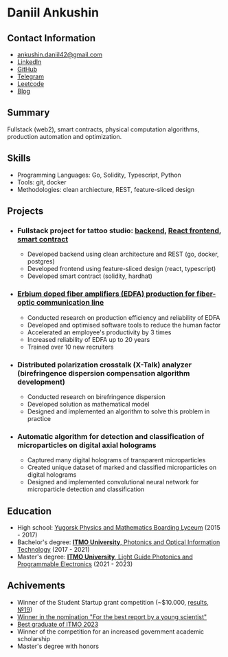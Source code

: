 # Daniil Ankushin

## Contact Information
- <ankushin.daniil42@gmail.com>
- [LinkedIn](https://www.linkedin.com/in/daniil-ankushin/)
- [GitHub](https://github.com/AnkushinDaniil)
- [Telegram](https://t.me/ankushin_d)
- [Leetcode](https://leetcode.com/ankushin/)
- [Blog](https://ankushindaniil.github.io/)

## Summary
Fullstack (web2), smart contracts, physical computation algorithms, production automation and optimization.

## Skills
- Programming Languages: Go, Solidity, Typescript, Python
- Tools: git, docker
- Methodologies: clean archiecture, REST, feature-sliced design

## Projects
- ### Fullstack project for tattoo studio: [backend](https://github.com/AnkushinDaniil/webStudio/tree/main), [React frontend](https://github.com/AnkushinDaniil/webStudioFrontend), [smart contract](https://github.com/AnkushinDaniil/studio)
  - Developed backend using clean architecture and REST (go, docker, postgres)
  - Developed frontend using feature-sliced design (react, typescript)
  - Developed smart contract (solidity, hardhat)
- ### [Erbium doped fiber amplifiers (EDFA) production for fiber-optic communication line](https://xn--e1ahdckegffejda6k5a1a.xn--p1ai/en/)
  - Conducted research on production efficiency and reliability of EDFA
  - Developed and optimised software tools to reduce the human factor
  - Accelerated an employee's productivity by 3 times 
  - Increased reliability of EDFA up to 20 years
  - Trained over 10 new recruiters
- ### Distributed polarization crosstalk (X-Talk) analyzer (birefringence dispersion compensation algorithm development)
  - Conducted research on birefringence dispersion
  - Developed solution as mathematical model
  - Designed and implemented an algorithm to solve this problem in practice
- ### Automatic algorithm for detection and classification of microparticles on digital axial holograms
  - Captured many digital holograms of transparent microparticles
  - Created unique dataset of marked and classified microparticles on digital holograms
  - Designed and implemented convolutional neural network for microparticle detection and classification

## Education
- High school: [Yugorsk Physics and Mathematics Boarding Lyceum](https://yufmli.gosuslugi.ru/) (2015 - 2017)
- Bachelor's degree: [**ITMO University**, Photonics and Optical Information Technology](https://en.itmo.ru/en/faculty/124/nauchno-obrazovatelnyy_centr_fotoniki_i_optoinformatiki.htm) (2017 - 2021)
- Master's degree: [**ITMO University**, Light Guide Photonics and Programmable Electronics](https://en.itmo.ru/en/department/457/nauchno-issledovatelskiy_centr_svetovodnoy_fotoniki.htm) (2021 - 2023)

## Achivements
- Winner of the Student Startup grant competition (~$10.000, [results, №19](https://www.fasie.ru/upload/docs/Sts_results_1.pdf))
- [Winner in the nomination "For the best report by a young scientist"](https://drive.google.com/file/d/1-zLvct8xOBqMuRvexu-b0ni1SHmA6ztR/view?usp=sharing)
- [Best graduate of ITMO 2023](https://live.itmo.ru/championship#m4)
- Winner of the competition for an increased government academic scholarship
- Master's degree with honors
